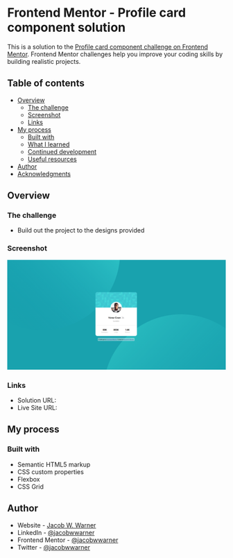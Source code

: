 # Frontend Mentor - Profile card component solution

This is a solution to the [Profile card component challenge on Frontend Mentor](https://www.frontendmentor.io/challenges/profile-card-component-cfArpWshJ). Frontend Mentor challenges help you improve your coding skills by building realistic projects. 

## Table of contents

- [Overview](#overview)
  - [The challenge](#the-challenge)
  - [Screenshot](#screenshot)
  - [Links](#links)
- [My process](#my-process)
  - [Built with](#built-with)
  - [What I learned](#what-i-learned)
  - [Continued development](#continued-development)
  - [Useful resources](#useful-resources)
- [Author](#author)
- [Acknowledgments](#acknowledgments)


## Overview

### The challenge

- Build out the project to the designs provided

### Screenshot

![](./design/screenshot.png)

### Links

- Solution URL: [](https://www.frontendmentor.io/solutions/profile-card-mixing-flex-and-grid-UOmRVkdECu)
- Live Site URL: [](https://jacobwwarner-profile-card.netlify.app/)

## My process

### Built with

- Semantic HTML5 markup
- CSS custom properties
- Flexbox
- CSS Grid

## Author

- Website - [Jacob W. Warner](https://www.your-site.com)
- LinkedIn - [@jacobwwarner](https://www.linkedin.com/in/jacobwwarner)
- Frontend Mentor - [@jacobwwarner](https://www.frontendmentor.io/profile/jacobwwarner)
- Twitter - [@jacobwwarner](https://www.twitter.com/jacobwwarner)
